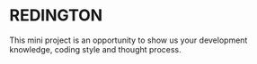 # REDINGTON
This mini project is an opportunity to show us your development knowledge, coding style and thought process.
